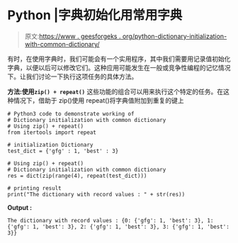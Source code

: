 # Python |字典初始化用常用字典

> 原文:[https://www . geesforgeks . org/python-dictionary-initialization-with-common-dictionary/](https://www.geeksforgeeks.org/python-dictionary-initialization-with-common-dictionary/)

有时，在使用字典时，我们可能会有一个实用程序，其中我们需要用记录值初始化字典，以便以后可以修改它们。这种应用可能发生在一般或竞争性编程的记忆情况下。让我们讨论一下执行这项任务的具体方法。

**方法:使用`zip() + repeat()`**
这些功能的组合可以用来执行这个特定的任务。在这种情况下，借助于 zip()使用 repeat()将字典值附加到重复的键上

```
# Python3 code to demonstrate working of
# Dictionary initialization with common dictionary
# Using zip() + repeat()
from itertools import repeat

# initialization Dictionary 
test_dict = {'gfg' : 1, 'best' : 3}

# Using zip() + repeat()
# Dictionary initialization with common dictionary
res = dict(zip(range(4), repeat(test_dict)))

# printing result 
print("The dictionary with record values : " + str(res))
```

**Output :**

```
The dictionary with record values : {0: {'gfg': 1, 'best': 3}, 1: {'gfg': 1, 'best': 3}, 2: {'gfg': 1, 'best': 3}, 3: {'gfg': 1, 'best': 3}}

```